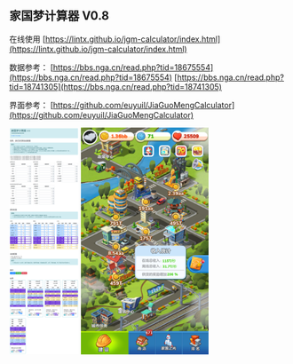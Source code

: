 ## 家国梦计算器 V0.8

在线使用
[https://lintx.github.io/jgm-calculator/index.html](https://lintx.github.io/jgm-calculator/index.html)

数据参考：
[https://bbs.nga.cn/read.php?tid=18675554](https://bbs.nga.cn/read.php?tid=18675554)
[https://bbs.nga.cn/read.php?tid=18741305](https://bbs.nga.cn/read.php?tid=18741305)

界面参考：
[https://github.com/euyuil/JiaGuoMengCalculator](https://github.com/euyuil/JiaGuoMengCalculator)

<img src="./screenshot/screenshot.png" style="zoom:40%" />
<img src="./screenshot/games.png" style="zoom:40%" />